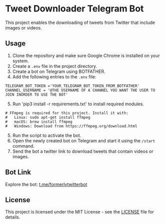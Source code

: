 # Tweet Downloader Telegram Bot

This project enables the downloading of tweets from Twitter that include images or videos.

## Usage

1. Clone the repository and make sure Google Chrome is installed on your system.
2. Create a `.env` file in the project directory.
3. Create a bot on Telegram using BOTFATHER.
4. Add the following entries to the `.env` file:
```
TELEGRAM_BOT_TOKEN ='YOUR_TELEGRAM_BOT_TOKEN_FROM_BOTFATHER'
CHANNEL_USERNAME = '@THE USERNAME OF A CHANNEL YOU WANT THE USER TO JOIN INORDER TO USE THE BOT'
```
5. Run 'pip3 install -r requirements.txt' to install required modules.

```
# FFmpeg is required for this project. Install it with:
#   Linux: sudo apt-get install ffmpeg
#   macOS: brew install ffmpeg
#   Windows: Download from https://ffmpeg.org/download.html

```

5. Run the script to activate the bot.
6. Open the newly created bot on Telegram and start it using the `/start` command.
7. Send the bot a twitter link to download tweets that contain videos or images.

## Bot Link

Explore the bot: [t.me/formerlytwitterbot](https://t.me/formerlytwitterbot)

## License

This project is licensed under the MIT License - see the [LICENSE](LICENSE) file for details.

